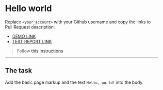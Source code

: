 # Hello world
Replace `<your_account>` with your Github username and copy the links to Pull Request description:
- [DEMO LINK](https://mykolahuryn.github.io/layout_hello-world/)
- [TEST REPORT LINK](https://mykolahuryn.github.io/layout_hello-world/report/html_report/)

> Follow [this instructions](https://github.com/mate-academy/layout_task-guideline#how-to-solve-the-layout-tasks-on-github)
___

## The task 
Add the basic page markup and the text `Hello, world!` into the body.
